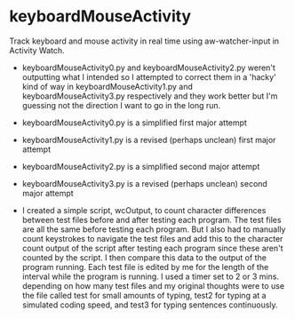 # keyboardMouseActivity
Track keyboard and mouse activity in real time using aw-watcher-input in Activity Watch.

- keyboardMouseActivity0.py and keyboardMouseActivity2.py weren't outputting what I intended so I attempted to correct them in a 'hacky' kind of way in keyboardMouseActivity1.py and keyboardMouseActivity3.py respectively and they work better but I'm guessing not the direction I want to go in the long run.
- keyboardMouseActivity0.py is a simplified first major attempt
- keyboardMouseActivity1.py is a revised (perhaps unclean) first major attempt
- keyboardMouseActivity2.py is a simplified second major attempt
- keyboardMouseActivity3.py is a revised (perhaps unclean) second major attempt

- I created a simple script, wcOutput, to count character differences between test files before and after testing each program. The test files are all the same before testing each program. But I also had to manually count keystrokes to navigate the test files and add this to the character count output of the script after testing each program since these aren't counted by the script. I then compare this data to the output of the program running. Each test file is edited by me for the length of the interval while the program is running. I used a timer set to 2 or 3 mins. depending on how many test files and my original thoughts were to use the file called test for small amounts of typing, test2 for typing at a simulated coding speed, and test3 for typing sentences continuously.
